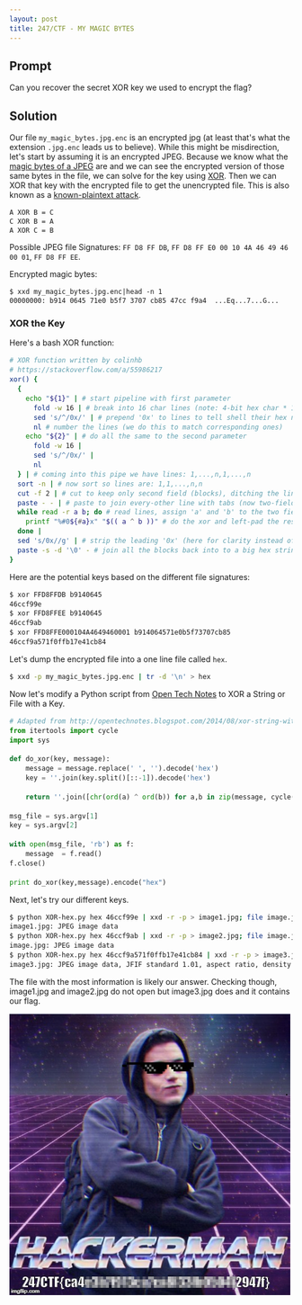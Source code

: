 ```yaml
---
layout: post
title: 247/CTF - MY MAGIC BYTES
---
```


## Prompt
Can you recover the secret XOR key we used to encrypt the flag?

## Solution

Our file `my_magic_bytes.jpg.enc` is an encrypted jpg (at least that's what the extension `.jpg.enc` leads us to believe). While this might be misdirection, let's start by assuming it is an encrypted JPEG. Because we know what the [magic bytes of a JPEG](https://en.wikipedia.org/wiki/List_of_file_signatures) are and we can see the encrypted version of those same bytes in the file, we can solve for the key using [XOR](https://en.wikipedia.org/wiki/Exclusive_or). Then we can XOR that key with the encrypted file to get the unencrypted file. This is also known as a [known-plaintext attack](https://en.wikipedia.org/wiki/Known-plaintext_attack).

```
A XOR B = C
C XOR B = A
A XOR C = B
```

Possible JPEG file Signatures: `FF D8 FF DB`, `FF D8 FF E0 00 10 4A 46 49 46 00 01`, `FF D8 FF EE`.

Encrypted magic bytes:
```
$ xxd my_magic_bytes.jpg.enc|head -n 1
00000000: b914 0645 71e0 b5f7 3707 cb85 47cc f9a4  ...Eq...7...G...
```

### XOR the Key

Here's a bash XOR function:

```bash
# XOR function written by colinhb
# https://stackoverflow.com/a/55986217
xor() {
  {
    echo "${1}" | # start pipeline with first parameter
      fold -w 16 | # break into 16 char lines (note: 4-bit hex char * 16 = 64 bits)
      sed 's/^/0x/' | # prepend '0x' to lines to tell shell their hex numbers
      nl # number the lines (we do this to match corresponding ones)
    echo "${2}" | # do all the same to the second parameter
      fold -w 16 | 
      sed 's/^/0x/' | 
      nl
  } | # coming into this pipe we have lines: 1,...,n,1,...,n 
  sort -n | # now sort so lines are: 1,1,...,n,n
  cut -f 2 | # cut to keep only second field (blocks), ditching the line numbers
  paste - - | # paste to join every-other line with tabs (now two-field lines)
  while read -r a b; do # read lines, assign 'a' and 'b' to the two fields 
    printf "%#0${#a}x" "$(( a ^ b ))" # do the xor and left-pad the result
  done |
  sed 's/0x//g' | # strip the leading '0x' (here for clarity instead of in the loop)
  paste -s -d '\0' - # join all the blocks back into to a big hex string
}
```

Here are the potential keys based on the different file signatures:
```bash
$ xor FFD8FFDB b9140645
46ccf99e
$ xor FFD8FFEE b9140645
46ccf9ab
$ xor FFD8FFE000104A4649460001 b914064571e0b5f73707cb85
46ccf9a571f0ffb17e41cb84
```

Let's dump the encrypted file into a one line file called `hex`.
```bash
$ xxd -p my_magic_bytes.jpg.enc | tr -d '\n' > hex
```

Now let's modify a Python script from [Open Tech Notes](https://opentechnotes.blogspot.com/2014/08/xor-string-with-key-in-python.html) to XOR a String or File with a Key.

```py
# Adapted from http://opentechnotes.blogspot.com/2014/08/xor-string-with-key-in-python.html
from itertools import cycle
import sys

def do_xor(key, message):
    message = message.replace(' ', '').decode('hex')
    key = ''.join(key.split()[::-1]).decode('hex')

    return ''.join([chr(ord(a) ^ ord(b)) for a,b in zip(message, cycle(key))])

msg_file = sys.argv[1]
key = sys.argv[2]

with open(msg_file, 'rb') as f:
    message  = f.read()
f.close()

print do_xor(key,message).encode("hex")
```

Next, let's try our different keys.

```bash
$ python XOR-hex.py hex 46ccf99e | xxd -r -p > image1.jpg; file image.jpg
image1.jpg: JPEG image data
$ python XOR-hex.py hex 46ccf9ab | xxd -r -p > image2.jpg; file image.jpg
image.jpg: JPEG image data
$ python XOR-hex.py hex 46ccf9a571f0ffb17e41cb84 | xxd -r -p > image3.jpg; file image3.jpg
image3.jpg: JPEG image data, JFIF standard 1.01, aspect ratio, density 1x1, segment length 16, progressive, precision 8, 500x500, components 3
```

The file with the most information is likely our answer. Checking though, image1.jpg and image2.jpg do not open but image3.jpg does and it contains our flag.

![flag](/images/ctf/247/my_magic_bytes.png)
